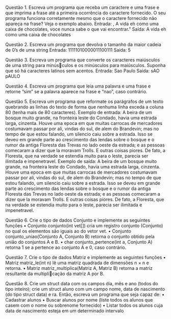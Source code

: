 Questão 1. Escreva um programa que receba um caractere e uma frase e que imprima a frase até
a primeira ocorrência do caractere fornecido. O seu programa funciona corretamente mesmo que o
caractere fornecido não apareça na frase? Veja o exemplo abaixo.
Entrada:
,
A vida eh como uma caixa de chocolates, voce nunca sabe o que vai encontrar."
Saída:
A vida eh como uma caixa de chocolates

Questão 2. Escreva um programa que devolva o tamanho da maior cadeia de 0’s de uma string
Entrada: 11111010000011100111
Saída: 5

Questão 3. Escreva um programa que converte os caracteres maiúsculos de uma string para minúsculos e os minúsculos para maiúsculos. Suponha que só há caracteres latinos sem acentos.
Entrada: Sao Paulo
Saída: sAO pAULO

Questão 4. Escreva um programa que leia uma palavra e uma frase e retorne “sim” se a palavra
aparece na frase e “nao”, caso contrário.

Questão 5. Escreva um programa que reformate os parágrafos de um texto quebrando as linhas do
texto de forma que nenhuma linha exceda a coluna 80 (tenha mais de 80 caracteres).
Exemplo de entrada:
A beira de um bosque muito grande, na fronteira leste do Condado, havia uma estrada larga, cinzenta.
Houve uma epoca em que muitas carrocas de mercadores
costumavam passar por
ali, vindas do sul, de alem do Brandevin; mas no tempo de que estou falando, um silencio caiu sobre
a estrada. Isso se deveu em grande parte ao crescimento das
lendas sobre o bosque e o rumor da antiga Floresta das Trevas no lado oeste da estrada; e as pessoas
comecaram
a dizer que la moravam Trolls. E outras coisas piores. De fato, a Floresta, que na verdade se
estendia muito para o leste, parecia ser ilimitada e impenetravel.
Exemplo de saída:
A beira de um bosque muito grande, na fronteira leste do Condado, havia uma
estrada larga, cinzenta. Houve uma epoca em que muitas carrocas de mercadores
costumavam passar por ali, vindas do sul, de alem do Brandevin; mas no tempo de
que estou falando, um silencio caiu sobre a estrada. Isso se deveu em grande
parte ao crescimento das lendas sobre o bosque e o rumor da antiga Floresta das
Trevas no lado oeste da estrada; e as pessoas comecaram a dizer que la moravam
Trolls. E outras coisas piores. De fato, a Floresta, que na verdade se estendia
muito para o leste, parecia ser ilimitada e impenetravel.

Questão 6. Crie o tipo de dados Conjunto e implemente as seguintes funções
• Conjunto conjunto(int vet[]) cria um registro conjunto (Conjunto) no qual os elementos
são iguais ao do vetor vet.
• Conjunto conjunto_uniao(Conjunto A, Conjunto B) retorna o conjunto obtido pela união
do conjuntos A e B.
• char conjunto_pertence(int a, Conjunto A) retorna 1 se a pertence ao conjunto A e 0,
caso contrário.

Questão 7. Crie o tipo de dados Matriz e implemente as seguintes funções
• Matriz matriz_le(int n) lê uma matriz quadrada de dimensões n × n e retorna.
• Matriz matriz_multiplica(Matriz A, Matriz B) retorna a matriz resultante da multiplicação da matriz A por B.

Questão 8. Crie um struct data com os campos dia, mês e ano (todos do tipo inteiro); crie um
struct aluno com um campo nome, data de nascimento (do tipo struct data) e ra. Então, escreva
um programa que seja capaz de:
• Cadastrar alunos
• Buscar alunos por nome (liste todos os alunos que casem com o nome ou sobrenome fornecido)
• Listar todos os alunos cuja data de nascimento esteja em um determinado intervalo
